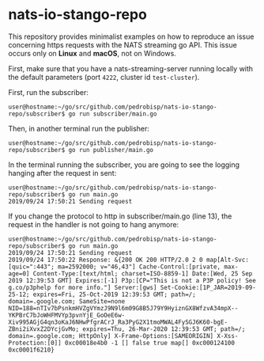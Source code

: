 # nats-io-stango-repo

This repository provides minimalist examples on how to reproduce an issue concerning https requests with the NATS streaming go API. This issue occurs only on **Linux** and **macOS**, not on Windows.

First, make sure that you have a nats-streaming-server running locally with the default parameters (port ```4222```, cluster id ```test-cluster```).

First, run the subscriber:

```
user@hostname:~/go/src/github.com/pedrobisp/nats-io-stango-repo/subscriber$ go run subscriber/main.go
```

Then, in another terminal run the publisher:

```
user@hostname:~/go/src/github.com/pedrobisp/nats-io-stango-repo/subscriber$ go run publisher/main.go
```

In the terminal running the subscriber, you are going to see the logging hanging after the request in sent:

```
user@hostname:~/go/src/github.com/pedrobisp/nats-io-stango-repo/subscriber$ go run main.go
2019/09/24 17:50:21 Sending request
``` 

If you change the protocol to http in subscriber/main.go (line 13), the request in the handler is not going to hang anymore:

```
user@hostname:~/go/src/github.com/pedrobisp/nats-io-stango-repo/subscriber$ go run main.go
2019/09/24 17:50:21 Sending request
2019/09/24 17:50:22 Response: &{200 OK 200 HTTP/2.0 2 0 map[Alt-Svc:[quic=":443"; ma=2592000; v="46,43"] Cache-Control:[private, max-age=0] Content-Type:[text/html; charset=ISO-8859-1] Date:[Wed, 25 Sep 2019 12:39:53 GMT] Expires:[-1] P3p:[CP="This is not a P3P policy! See g.co/p3phelp for more info."] Server:[gws] Set-Cookie:[1P_JAR=2019-09-25-12; expires=Fri, 25-Oct-2019 12:39:53 GMT; path=/; domain=.google.com; SameSite=none NID=188=nTIv7bPsnkmHVZgVYmzJ9N9l6m09G8B5J79Y9HyiznGX8WfzvA34mpX--YKPBrC7bJoWHFMVYp3pvnYjE_GoOeE6w-Xiv995AGjG4qn3oKaJ6NHwPfgrACrJ_Ra3PyG2X1tmoMWAL4FySGJ6K60-bgE-ZBni2iXvxZ2DYcjGvMo; expires=Thu, 26-Mar-2020 12:39:53 GMT; path=/; domain=.google.com; HttpOnly] X-Frame-Options:[SAMEORIGIN] X-Xss-Protection:[0]] 0xc00018e4b0 -1 [] false true map[] 0xc000124100 0xc0001f6210}
```
